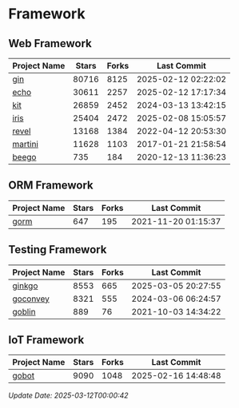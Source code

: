 # Framework

## Web Framework
| Project Name | Stars | Forks | Last Commit |
| ------------ | ----- | ----- | ----------- |
| [gin](https://github.com/gin-gonic/gin) | 80716 | 8125 | 2025-02-12 02:22:02 |
| [echo](https://github.com/labstack/echo) | 30611 | 2257 | 2025-02-12 17:17:34 |
| [kit](https://github.com/go-kit/kit) | 26859 | 2452 | 2024-03-13 13:42:15 |
| [iris](https://github.com/kataras/iris) | 25404 | 2472 | 2025-02-08 15:05:57 |
| [revel](https://github.com/revel/revel) | 13168 | 1384 | 2022-04-12 20:53:30 |
| [martini](https://github.com/go-martini/martini) | 11628 | 1103 | 2017-01-21 21:58:54 |
| [beego](https://github.com/astaxie/beego) | 735 | 184 | 2020-12-13 11:36:23 |

## ORM Framework
| Project Name | Stars | Forks | Last Commit |
| ------------ | ----- | ----- | ----------- |
| [gorm](https://github.com/jinzhu/gorm) | 647 | 195 | 2021-11-20 01:15:37 |

## Testing Framework
| Project Name | Stars | Forks | Last Commit |
| ------------ | ----- | ----- | ----------- |
| [ginkgo](https://github.com/onsi/ginkgo) | 8553 | 665 | 2025-03-05 20:27:55 |
| [goconvey](https://github.com/smartystreets/goconvey) | 8321 | 555 | 2024-03-06 06:24:57 |
| [goblin](https://github.com/franela/goblin) | 889 | 76 | 2021-10-03 14:34:22 |

## IoT Framework
| Project Name | Stars | Forks | Last Commit |
| ------------ | ----- | ----- | ----------- |
| [gobot](https://github.com/hybridgroup/gobot) | 9090 | 1048 | 2025-02-16 14:48:48 |

*Update Date: 2025-03-12T00:00:42*
